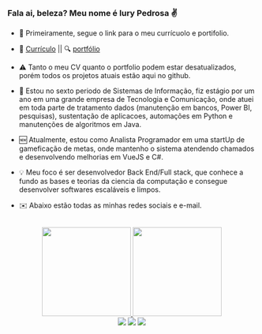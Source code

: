### Fala ai, beleza? Meu nome é Iury Pedrosa ✌️

- 🔑 Primeiramente, segue o link para o meu currícuolo e portifolio.
- 📩 [Currículo](https://drive.google.com/file/d/1dZcGhA_WClK5uIL92ZDPsNGzs6HBbMdL/view?usp=share_link) || 🔍 [portfólio](https://iuryppedrosa.github.io)
- ⚠️ Tanto o meu CV quanto o portfolio podem estar desatualizados, porém todos os projetos atuais estão aqui no github.

 - 🔭 Estou no sexto periodo de Sistemas de Informação, fiz estágio por um ano em uma grande empresa de Tecnologia e Comunicação, onde atuei em toda parte de tratamento dados (manutenção em bancos, Power BI, pesquisas), sustentação de aplicacoes, automações em Python e manutenções de algoritmos em Java.
 - 🆕 Atualmente, estou como Analista Programador em uma startUp de gameficação de metas, onde mantenho o sistema atendendo chamados e desenvolvendo melhorias em VueJS e C#.
 - 💡 Meu foco é ser desenvolvedor Back End/Full stack, que conhece a fundo as bases e teorias da ciencia da computação e consegue desenvolver softwares escaláveis e limpos.
  
 - ✉️ Abaixo estão todas as minhas redes sociais e e-mail.
  
  ##
  <div align="center">
  <a href="https://github.com/pedrorezende07">
     <img height="180em" src="https://github-readme-stats.vercel.app/api?username=pedrorezende07&show_icons=true&theme=github_dark_dimmed&include_all_commits=true&count_private=true"/>
     <img height="180em" src="https://github-readme-stats.vercel.app/api/top-langs/?username=pedrorezende07&layout=compact&langs_count=7&theme=github_dark_dimmed"/>
 </div>
   
  <div align="center"> 
       <a href="https://www.instagram.com/iuryppedrosa" target="_blank"><img src="https://img.shields.io/badge/-Instagram-%23E4405F?style=for-the-badge&logo=instagram&logoColor=white" target="_blank"></a> 
       <a href = "mailto:iurypedrosa@gmail.com"><img src="https://img.shields.io/badge/-Gmail-%23333?style=for-the-badge&logo=gmail&logoColor=white" target="_blank"></a>
       <a href="https://www.linkedin.com/in/pedro-phgr" target="_blank"><img src="https://img.shields.io/badge/-LinkedIn-%230077B5?style=for-the-badge&logo=linkedin&logoColor=white" target="_blank"></a> 
 </div>
